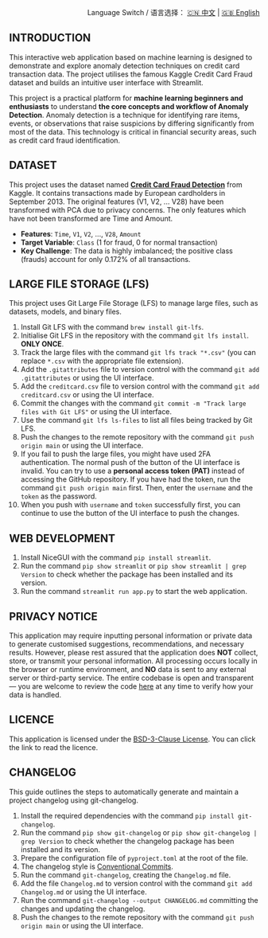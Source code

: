 <p align="right">
  Language Switch / 语言选择：
  <a href="./README.zh-CN.md">🇨🇳 中文</a> | <a href="./README.md">🇬🇧 English</a>
</p>

**INTRODUCTION**
---
This interactive web application based on machine learning is designed to demonstrate and explore anomaly detection
techniques on credit card transaction data. The project utilises the famous Kaggle Credit Card Fraud dataset and builds
an intuitive user interface with Streamlit.

This project is a practical platform for **machine learning beginners and enthusiasts** to understand **the core
concepts and workflow of Anomaly Detection**. Anomaly detection is a technique for identifying rare items, events, or
observations that raise suspicions by differing significantly from most of the data. This technology is critical
in financial security areas, such as credit card fraud identification.

**DATASET**
---
This project uses the dataset named
**[Credit Card Fraud Detection](https://www.kaggle.com/datasets/mlg-ulb/creditcardfraud/data)** from Kaggle. It contains
transactions made by European cardholders in September 2013. The original features (V1, V2, ... V28) have been
transformed with PCA due to privacy concerns. The only features which have not been transformed are Time and Amount.

+ **Features**: `Time`, `V1`, `V2`, ..., `V28`, `Amount`
+ **Target Variable**: `Class` (1 for fraud, 0 for normal transaction)
+ **Key Challenge**: The data is highly imbalanced; the positive class (frauds) account for only 0.172% of all
  transactions.

**LARGE FILE STORAGE (LFS)**
---
This project uses Git Large File Storage (LFS) to manage large files, such as datasets, models, and binary files.

1. Install Git LFS with the command `brew install git-lfs`.
2. Initialise Git LFS in the repository with the command `git lfs install`. **ONLY ONCE**.
3. Track the large files with the command `git lfs track "*.csv"` (you can replace `*.csv` with the appropriate file
   extension).
4. Add the `.gitattributes` file to version control with the command `git add .gitattributes` or using the UI interface.
5. Add the `creditcard.csv` file to version control with the command `git add creditcard.csv` or using the UI interface.
6. Commit the changes with the command `git commit -m "Track large files with Git LFS"` or using the UI interface.
7. Use the command `git lfs ls-files` to list all files being tracked by Git LFS.
8. Push the changes to the remote repository with the command `git push origin main` or using the UI interface.
9. If you fail to push the large files, you might have used 2FA authentication. The normal push of the button of the
   UI interface is invalid. You can try to use a **personal access token (PAT)** instead of accessing the GitHub
   repository. If you have had the token, run the command `git push origin main` first. Then, enter the `username` and the `token`
   as the password.
10. When you push with `username` and `token` successfully first, you can continue to use the button of the UI interface
    to push the changes.

**WEB DEVELOPMENT**
---

1. Install NiceGUI with the command `pip install streamlit`.
2. Run the command `pip show streamlit` or `pip show streamlit | grep Version` to check whether the package has been
   installed and its version.
3. Run the command `streamlit run app.py` to start the web application.

**PRIVACY NOTICE**
---
This application may require inputting personal information or private data to generate customised suggestions,
recommendations, and necessary results. However, please rest assured that the application does **NOT** collect, store,
or transmit your personal information. All processing occurs locally in the browser or runtime environment, and **NO**
data is sent to any external server or third-party service. The entire codebase is open and transparent — you are
welcome to review the code [here](./) at any time to verify how your data is handled.

**LICENCE**
---
This application is licensed under the [BSD-3-Clause License](LICENSE). You can click the link to read the licence.

**CHANGELOG**
---
This guide outlines the steps to automatically generate and maintain a project changelog using git-changelog.

1. Install the required dependencies with the command `pip install git-changelog`.
2. Run the command `pip show git-changelog` or `pip show git-changelog | grep Version` to check whether the changelog
   package has been installed and its version.
3. Prepare the configuration file of `pyproject.toml` at the root of the file.
4. The changelog style is [Conventional Commits](https://www.conventionalcommits.org/en/v1.0.0/).
5. Run the command `git-changelog`, creating the `Changelog.md` file.
6. Add the file `Changelog.md` to version control with the command `git add Changelog.md` or using the UI interface.
7. Run the command `git-changelog --output CHANGELOG.md` committing the changes and updating the changelog.
8. Push the changes to the remote repository with the command `git push origin main` or using the UI interface.


